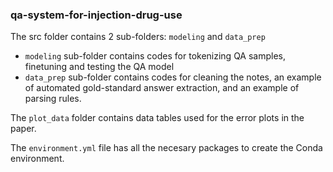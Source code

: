 ### qa-system-for-injection-drug-use

The src folder contains 2 sub-folders: `modeling` and `data_prep`

* `modeling` sub-folder contains codes for tokenizing QA samples, finetuning and testing the QA model
* `data_prep` sub-folder contains codes for cleaning the notes, an example of automated gold-standard answer extraction, and an example of parsing rules.

The `plot_data` folder contains data tables used for the error plots in the paper.

The `environment.yml` file has all the necesary packages to create the Conda environment.